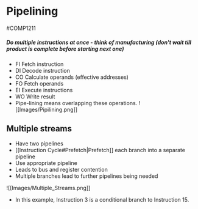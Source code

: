 # Pipelining
#COMP1211 
##### Do multiple instructions at once - think of manufacturing (don't wait till product is complete before starting next one)
- FI Fetch instruction
- DI Decode instruction
- CO Calculate operands (effective addresses)
- FO Fetch operands
- EI Execute instructions
- WO Write result
- Pipe-lining means overlapping these operations.
![[Images/Pipilining.png]]

## Multiple streams
- Have two pipelines
- [[Instruction Cycle#Prefetch|Prefetch]] each branch into a separate pipeline
- Use appropriate pipeline
- Leads to bus and register contention
- Multiple branches lead to further pipelines being needed 

![[Images/Multiple_Streams.png]]
- In this example, Instruction 3 is a conditional branch to Instruction 15.